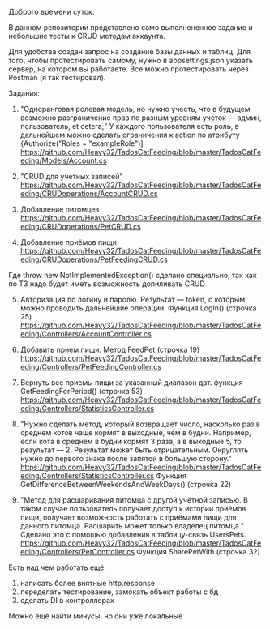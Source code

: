 Доброго времени суток.

В данном репозитории представлено само выполнененное задание и небольшие тесты к CRUD методам аккаунта.

Для удобства создан запрос на создание базы данных и таблиц. Для того, чтобы протестировать самому, нужно в appsettings.json указать сервер, на котором вы работаете. 
Все можно протестировать через Postman (я так тестировал).

Задания:

1)  "Одноранговая ролевая модель, но нужно учесть, что в будущем возможно разграничение прав по разным уровням учеток — админ, пользователь, et cetera;"
У каждого пользователя есть роль, в дальнейшем можно сделать ограничения к action по атрибуту {Authorize("Roles = "exampleRole")]
https://github.com/Heavy32/TadosCatFeeding/blob/master/TadosCatFeeding/Models/Account.cs

2) "CRUD для учетных записей"
https://github.com/Heavy32/TadosCatFeeding/blob/master/TadosCatFeeding/CRUDoperations/AccountCRUD.cs

3) Добавление питомцев
https://github.com/Heavy32/TadosCatFeeding/blob/master/TadosCatFeeding/CRUDoperations/PetCRUD.cs

4) Добавление приёмов пищи
https://github.com/Heavy32/TadosCatFeeding/blob/master/TadosCatFeeding/CRUDoperations/PetFeedingCRUD.cs

Где throw new NotImplementedException() сделано специально, так как по ТЗ надо будет иметь возможность допиливать CRUD

5) Авторизация по логину и паролю. Результат — token, с которым можно проводить дальнейшие операции. Функция LogIn() (строчка 25)
https://github.com/Heavy32/TadosCatFeeding/blob/master/TadosCatFeeding/Controllers/AccountController.cs

6) Добавить прием пищи. Метод FeedPet (строчка 19)
https://github.com/Heavy32/TadosCatFeeding/blob/master/TadosCatFeeding/Controllers/PetFeedingController.cs

7) Вернуть все приемы пищи за указанный диапазон дат. функция  GetFeedingForPeriod() (строчка 53)
https://github.com/Heavy32/TadosCatFeeding/blob/master/TadosCatFeeding/Controllers/StatisticsController.cs

8) "Нужно сделать метод, который возвращает число, насколько раз в среднем котов чаще кормят в выходные, чем в будни. Например, если кота в среднем в будни кормят 3 раза, а в выходные 5, то результат — 2. Результат может быть отрицательным. Округлять нужно до первого знака после запятой в большую сторону."
https://github.com/Heavy32/TadosCatFeeding/blob/master/TadosCatFeeding/Controllers/StatisticsController.cs
Функция GetDifferenceBetweenWeekendsAndWeekDays() (строчка 22)

9) "Метод для расшаривания питомца с другой учётной записью. В таком случае пользователь получает доступ к истории приёмов пищи, получает возможность работать с приёмами пищи для данного питомца. Расшарить может только владелец питомца." 
Сделано это с помощью добавления в таблицу-связь UsersPets.
https://github.com/Heavy32/TadosCatFeeding/blob/master/TadosCatFeeding/Controllers/PetController.cs
Функция SharePetWith (строчка 32)

Есть над чем работать ещё:
1) написать более внятные http.response
2) переделать тестирование, замокать объект работы с бд
3) сделать DI в контроллерах

Можно ещё найти минусы, но они уже локальные
